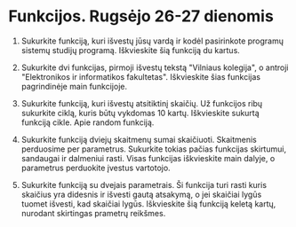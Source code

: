 # Funkcijos. Rugsėjo 26-27 dienomis
1. Sukurkite funkciją, kuri išvestų jūsų vardą ir kodėl pasirinkote programų sistemų studijų programą. Iškvieskite šią funkciją du kartus.

2. Sukurkite dvi funkcijas, pirmoji išvestų tekstą "Vilniaus kolegija", o antroji "Elektronikos ir informatikos fakultetas". Iškvieskite šias funkcijas pagrindinėje main funkcijoje.

3. Sukurkite funkciją, kuri išvestų atsitiktinį skaičių. Už funkcijos ribų sukurkite ciklą, kuris būtų vykdomas 10 kartų. Iškvieskite sukurtą funkciją cikle. Apie random funkciją.

4. Sukurkite funkciją dviejų skaitmenų sumai skaičiuoti. Skaitmenis perduosime per parametrus. Sukurkite tokias pačias funkcijas skirtumui, sandaugai ir dalmeniui rasti. Visas funkcijas iškvieskite main dalyje, o parametrus perduokite įvestus vartotojo.

5. Sukurkite funkciją su dvejais parametrais. Ši funkcija turi rasti kuris skaičius yra didesnis ir išvesti gautą atsakymą, o jei skaičiai lygūs tuomet išvesti, kad skaičiai lygūs. Iškvieskite šią funkciją keletą kartų, nurodant skirtingas prametrų reikšmes.
